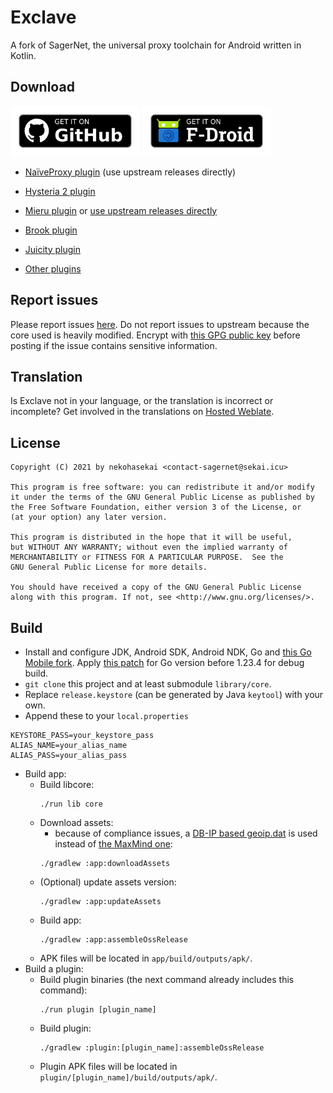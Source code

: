 # Exclave

A fork of SagerNet, the universal proxy toolchain for Android written in Kotlin.

## Download

  [<img src="images/get-it-on-github.png" alt="Get it on GitHub" height="80">](https://github.com/dyhkwong/Exclave/releases) [<img src="images/get-it-on-f-droid.png" alt="Get it on F-Droid" height="80">](https://f-droid.org/packages/com.github.dyhkwong.sagernet)

- [NaïveProxy plugin](https://github.com/klzgrad/naiveproxy/releases) (use upstream releases directly)

- [Hysteria 2 plugin](https://github.com/dyhkwong/Exclave/releases?q=hysteria-plugin-2)

- [Mieru plugin](https://github.com/dyhkwong/Exclave/releases?q=mieru-plugin-3) or [use upstream releases directly](https://github.com/enfein/NekoBoxPlugins/releases)

- [Brook plugin](https://github.com/dyhkwong/Exclave/releases?q=brook-plugin)

- [Juicity plugin](https://github.com/dyhkwong/Exclave/releases?q=juicity-plugin)

- [Other plugins](https://github.com/dyhkwong/Exclave/releases/tag/0.12.0-0-legacy-plugins)

</details>

## Report issues

Please report issues [here](https://github.com/dyhkwong/Exclave/issues). Do not report issues to upstream because the core used is heavily modified. Encrypt with [this GPG public key](https://github.com/dyhkwong.gpg) before posting if the issue contains sensitive information.

## Translation

Is Exclave not in your language, or the translation is incorrect or incomplete? Get involved in the translations on [Hosted Weblate](https://hosted.weblate.org/projects/exclave/).

## License

```
Copyright (C) 2021 by nekohasekai <contact-sagernet@sekai.icu>

This program is free software: you can redistribute it and/or modify
it under the terms of the GNU General Public License as published by
the Free Software Foundation, either version 3 of the License, or
(at your option) any later version.

This program is distributed in the hope that it will be useful,
but WITHOUT ANY WARRANTY; without even the implied warranty of
MERCHANTABILITY or FITNESS FOR A PARTICULAR PURPOSE.  See the
GNU General Public License for more details.

You should have received a copy of the GNU General Public License
along with this program. If not, see <http://www.gnu.org/licenses/>.
```

## Build
- Install and configure JDK, Android SDK, Android NDK, Go and [this Go Mobile fork](https://github.com/sagernet/gomobile). Apply [this patch](https://github.com/golang/go/commit/76a8409eb81eda553363783dcdd9d6224368ae0e) for Go version before 1.23.4 for debug build.
- `git clone` this project and at least submodule `library/core`.
- Replace `release.keystore` (can be generated by Java `keytool`) with your own.
- Append these to your `local.properties`
```
KEYSTORE_PASS=your_keystore_pass
ALIAS_NAME=your_alias_name
ALIAS_PASS=your_alias_pass
```
- Build app:
  - Build libcore:
    ```
    ./run lib core
    ```
  - Download assets:
    - because of compliance issues, a [DB-IP based geoip.dat](https://github.com/dyhkwong/v2ray-geoip) is used instead of [the MaxMind one](https://github.com/v2fly/geoip):
    ```
    ./gradlew :app:downloadAssets
    ```
  - (Optional) update assets version:
    ```
    ./gradlew :app:updateAssets
    ```
  - Build app:
    ```
    ./gradlew :app:assembleOssRelease
    ```
  - APK files will be located in `app/build/outputs/apk/`.
- Build a plugin:
  - Build plugin binaries (the next command already includes this command):
    ```
    ./run plugin [plugin_name]
    ```
  - Build plugin:
    ```
    ./gradlew :plugin:[plugin_name]:assembleOssRelease
    ```
  - Plugin APK files will be located in `plugin/[plugin_name]/build/outputs/apk/`.
